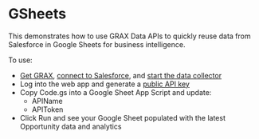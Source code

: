 # GSheets

This demonstrates how to use GRAX Data APIs to quickly reuse data from Salesforce in Google Sheets for business intelligence.

To use:

- [Get GRAX](https://grax.com), [connect to Salesforce](https://documentation.grax.com/docs/connecting-salesforce), and [start the data collector](https://documentation.grax.com/docs/auto-backup)
- Log into the web app and generate a [public API key](https://documentation.grax.com/docs/public-api)
- Copy Code.gs into a Google Sheet App Script and update:
    - APIName
    - APIToken
- Click Run and see your Google Sheet populated with the latest Opportunity data and analytics
